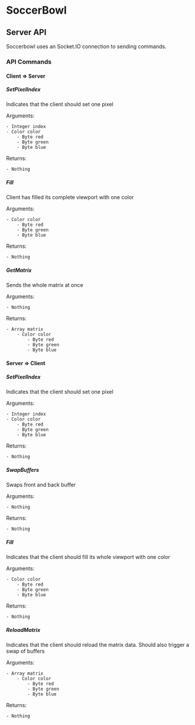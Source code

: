 # SoccerBowl

## Server API
Soccerbowl uses an Socket.IO connection to sending commands.

### API Commands

#### Client => Server
##### SetPixelIndex

Indicates that the client should set one pixel

Arguments:

    - Integer index
    - Color color
        - Byte red
        - Byte green
        - Byte blue

Returns:

    - Nothing

##### Fill
Client has filled its complete viewport with one color

Arguments:

    - Color color
        - Byte red
        - Byte green
        - Byte blue

Returns:

    - Nothing

##### GetMatrix
Sends the whole matrix at once

Arguments:

    - Nothing

Returns:

    - Array matrix
        - Color color
            - Byte red
            - Byte green
            - Byte blue

#### Server => Client
##### SetPixelIndex
Indicates that the client should set one pixel

Arguments:

    - Integer index
    - Color color
        - Byte red
        - Byte green
        - Byte blue

Returns:

    - Nothing

##### SwapBuffers
Swaps front and back buffer

Arguments:
    
    - Nothing

Returns:

    - Nothing

##### Fill
Indicates that the client should fill its whole viewport with one color

Arguments:

    - Color color
        - Byte red
        - Byte green
        - Byte blue

Returns:

    - Nothing

##### ReloadMatrix
Indicates that the client should reload the matrix data.
Should also trigger a swap of buffers

Arguments:

    - Array matrix
        - Color color
            - Byte red
            - Byte green
            - Byte blue

Returns:

    - Nothing
